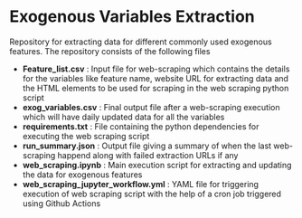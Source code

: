 # Exogenous Variables Extraction
Repository for extracting data for different commonly used exogenous features.
The repository consists of the following files
  - **Feature_list.csv** : Input file for web-scraping which contains the details for the variables like feature name, website URL for extracting data and the HTML elements to be used for scraping in the web scraping python script
  - **exog_variables.csv** : Final output file after a web-scraping execution which will have daily updated data for all the variables
  - **requirements.txt** : File containing the python dependencies for executing the web scraping script
  - **run_summary.json** : Output file giving a summary of when the last web-scraping happend along with failed extraction URLs if any
  - **web_scraping.ipynb** : Main execution script for extracting and updating the data for exogenous features
  - **web_scraping_jupyter_workflow.yml** : YAML file for triggering execution of web scraping script with the help of a cron job triggered using Github Actions
